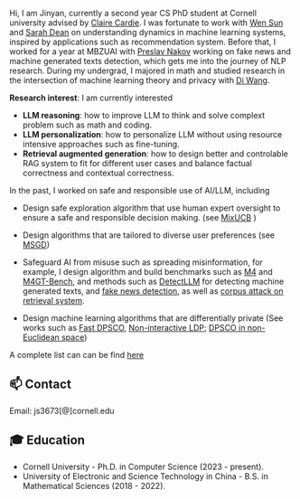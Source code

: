 Hi, I am Jinyan, currently a second year CS PhD student at Cornell university advised by [Claire Cardie](https://www.cs.cornell.edu/home/cardie/). I was fortunate to work with [Wen Sun](https://wensun.github.io/) and [Sarah Dean](https://sdean.website/) on understanding dynamics in machine learning systems, inspired by applications such as recommendation system. Before that, I worked for a year at MBZUAI with [Preslav Nakov](https://mbzuai.ac.ae/study/faculty/preslav-nakov/) working on fake news and machine generated texts detection, which gets me into the journey of NLP research. During my undergrad, I majored in math and studied research in the intersection of machine learning theory and privacy with [Di Wang](https://shao3wangdi.github.io/). 




**Research interest**: I am currently interested
- **LLM reasoning**: how to improve LLM to think and solve complext problem such as math and coding. 
- **LLM personalization**: how to personalize LLM without using resource intensive approaches such as fine-tuning. 
- **Retrieval augmented generation**: how to design better and controlable RAG system to fit for different user cases and balance factual correctness and contextual correctness. 



In the past, I worked on safe and responsible use of AI/LLM, including 
- Design safe exploration algorithm that use human expert oversight to ensure a safe and responsible decision making. (see [MixUCB](https://drive.google.com/file/d/12DWE7vl3PaWEbSrYI71ldG_9fnKgihBX/view?usp=sharing) )

- Design algorithms that are tailored to diverse user preferences (see [MSGD](https://arxiv.org/pdf/2406.01481))

- Safeguard AI from misuse such as spreading misinformation, for example, I design algorithm and build benchmarks such as [M4](https://arxiv.org/pdf/2305.14902) and [M4GT-Bench](https://arxiv.org/pdf/2402.11175), and methods such as [DetectLLM](https://arxiv.org/pdf/2306.05540.pdf) for detecting machine generated texts, and [fake news detection](https://arxiv.org/pdf/2311.04917), as well as [corpus attack on retrieval system](https://arxiv.org/pdf/2406.05087). 

- Design machine learning algorithms that are differentially private (See works such as [Fast DPSCO](https://proceedings.mlr.press/v167/su22a/su22a.pdf), [Non-interactive LDP](https://proceedings.mlr.press/v189/su23a/su23a.pdf); [DPSCO in non-Euclidean space](https://proceedings.mlr.press/v216/su23b/su23b.pdf))

A complete list can can be find [here](https://jinyansu1.github.io/Publications.html)

  
## 📫 Contact
Email: js3673[@]cornell.edu



## 🎓 Education
- Cornell University - Ph.D. in Computer Science  (2023 - present). 
- University of Electronic and Science Technology in China - B.S. in Mathematical Sciences (2018 - 2022).



